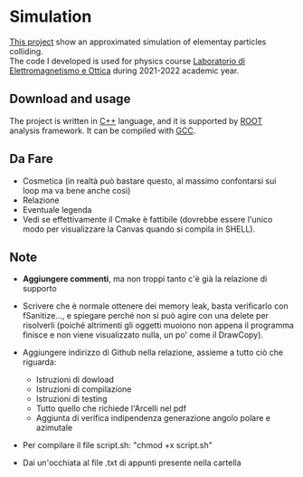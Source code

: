 # Simulation

[This project](#simulation) show an approximated simulation of elementay particles colliding.\
The code I developed is used for physics course [Laboratorio di Elettromagnetismo e 
Ottica](https://www.unibo.it/it/didattica/insegnamenti/insegnamento/2022/434322) during 2021-2022 academic year.

## Download and usage

The project is written in [C++](https://isocpp.org/) language, and it is supported by 
[ROOT](https://root.cern.ch/) analysis framework. It can be compiled with [GCC](https://gcc.gnu.org/).

## Da Fare

- Cosmetica (in realtà può bastare questo, al massimo confontarsi sui loop ma va bene anche così)
- Relazione
- Eventuale legenda
- Vedi se effettivamente il Cmake è fattibile (dovrebbe essere l'unico modo per visualizzare la Canvas quando si compila in SHELL).

## Note

- **Aggiungere commenti**, ma non troppi tanto c'è già la relazione di supporto
- Scrivere che è normale ottenere dei memory leak, basta verificarlo con fSanitize..., e spiegare perché non si può agire con una delete per risolverli (poiché altrimenti gli oggetti muoiono non appena il programma finisce e non viene visualizzato nulla, un po' come il DrawCopy).
- Aggiungere indirizzo di Github nella relazione, assieme a tutto ciò che riguarda:

    - Istruzioni di dowload
    - Istruzioni di compilazione
    - Istruzioni di testing
    - Tutto quello che richiede l'Arcelli nel pdf
    - Aggiunta di verifica indipendenza generazione angolo polare e azimutale

- Per compilare il file script.sh: "chmod +x script.sh"
- Dai un'occhiata al file .txt di appunti presente nella cartella